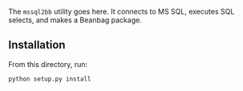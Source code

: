 The `mssql2bb` utility goes here. It connects to MS SQL, executes SQL selects, 
and makes a Beanbag package.

## Installation

From this directory, run:

`python setup.py install`

